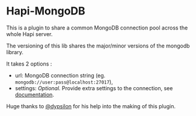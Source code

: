 # Hapi-MongoDB

This is a plugin to share a common MongoDB connection pool across the whole Hapi server.

The versioning of this lib shares the major/minor versions of the mongodb library.

It takes 2 options :

- url: MongoDB connection string (eg. `mongodb://user:pass@localhost:27017`),
- settings: *Optional.* Provide extra settings to the connection, see [documentation](http://mongodb.github.io/node-mongodb-native/driver-articles/mongoclient.html#mongoclient-connect-options).

Huge thanks to [@dypsilon](https://github.com/dypsilon) for his help into the making of this plugin.
